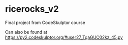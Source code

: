 # ricerocks_v2
Final project from CodeSkulptor course

Can also be found at https://py2.codeskulptor.org/#user27_TqaGUC02kz_45.py
